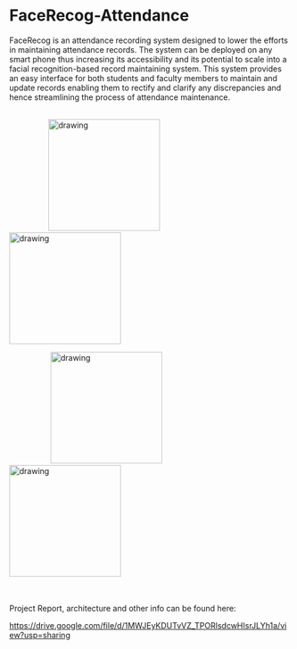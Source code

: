 # FaceRecog-Attendance
FaceRecog is an attendance recording system designed to lower the
efforts in maintaining attendance records. The system can be deployed on any smart phone thus
increasing its accessibility and its potential to scale into a facial recognition-based record
maintaining system. This system provides an easy interface for both students and faculty
members to maintain and update records enabling them to rectify and clarify any discrepancies
and hence streamlining the process of attendance maintenance.
<br></br>
<p>
&emsp;&emsp;&emsp;&emsp;&emsp;<img src="https://user-images.githubusercontent.com/39628343/80872364-16641c80-8ccf-11ea-8f97-fc0328400041.jpg" alt="drawing" width="200"/>
&emsp;&emsp;&emsp;&emsp;&emsp;&emsp;&emsp;&emsp;&emsp;&emsp;<img src="https://user-images.githubusercontent.com/39628343/80872367-195f0d00-8ccf-11ea-981b-10a32420215d.jpg" alt="drawing" width="200"/>
  </p>
  
  <p>
 &emsp;&emsp;&emsp;&emsp;&emsp; <img src="https://user-images.githubusercontent.com/39628343/80872365-17954980-8ccf-11ea-8f88-154545fd006b.jpg" alt="drawing" width="200"/>
&emsp;&emsp;&emsp;&emsp;&emsp;&emsp;&emsp;&emsp;&emsp;&emsp;
<img src="https://user-images.githubusercontent.com/39628343/80872505-fb45dc80-8ccf-11ea-8a8a-84e941aaf290.jpg" alt="drawing" width="200"/>
  </p>
  <br></br>
Project Report, architecture and other info can be found here:

https://drive.google.com/file/d/1MWJEyKDUTvVZ_TPORlsdcwHIsrJLYh1a/view?usp=sharing
